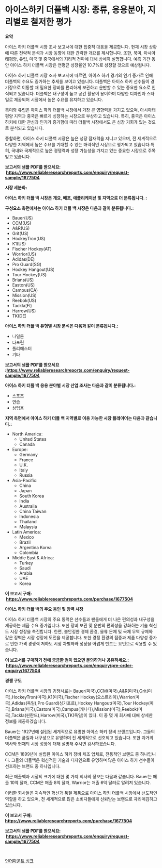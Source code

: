 <p><h1>아이스하키 더플백 시장: 종류, 응용분야, 지리별로 철저한 평가</h1></p><p><strong>요약</strong></p>
<p><p>아이스 하키 더플백 시장 조사 보고서에 대한 집중적 대응을 제공합니다. 현재 시장 상황에 따른 전략적 분석과 시장 동향에 대한 간략한 개요를 제시합니다. 또한, 북미, 아시아태평양, 유럽, 미국 및 중국에서의 지리적 전파에 대해 상세히 설명합니다. 예측 기간 동안 아이스 하키 더플백 시장은 연평균 성장율인 10.7%로 성장할 것으로 예상됩니다.</p><p>아이스 하키 더플백 시장 조사 보고서에 따르면, 아이스 하키 경기의 인기 증가로 인해 더플백의 수요도 증가하는 추세를 보이고 있습니다. 더플백은 아이스 하키 선수들이 경기장으로 이동할 때 필요한 장비를 편리하게 보관하고 운반할 수 있는 중요한 요소로 인식되고 있습니다. 더플백은 내구성이 높고 공간 활용이 용이하며 다양한 디자인과 스타일로 제공되어 시장에서 높은 수요를 유지하고 있습니다.</p><p>북미와 유럽은 아이스 하키 더플백 시장에서 가장 큰 영향력을 가지고 있으며, 아시아태평양 지역과 중국은 빠르게 성장하는 시장으로 부상하고 있습니다. 특히, 중국은 아이스 하키에 대한 관심과 인기가 증가함에 따라 더플백 시장에서도 큰 성장 기회가 있는 것으로 분석되고 있습니다.</p><p>종합하면, 아이스 하키 더플백 시장은 높은 성장 잠재력을 지니고 있으며, 전 세계적으로 다양한 지역에서 높은 수요를 기대할 수 있는 매력적인 시장으로 평가되고 있습니다.특히, 국내와 국제적으로 높은 경쟁력과 성장 가능성을 가지고 있는 중요한 시장으로 주목받고 있습니다.</p></p>
<p><strong>보고서의 샘플 PDF를 받으세요: &nbsp;<a href="https://www.reliableresearchreports.com/enquiry/request-sample/1677504">https://www.reliableresearchreports.com/enquiry/request-sample/1677504</a></strong></p>
<p><strong>시장 세분화:</strong></p>
<p><strong> 아이스 하키 더플 백 시장은 개요, 배포, 애플리케이션 및 지역으로 더 분류됩니다. :</strong></p>
<p><strong>구성요소 측면에서는 아이스 하키 더플 백 시장은 다음과 같이 분류됩니다.:</strong></p>
<p><ul><li>Bauer(US)</li><li>CCM(US)</li><li>A&R(US)</li><li>Grit(US)</li><li>HockeyTron(US)</li><li>K1(US)</li><li>Fischer Hockey(AT)</li><li>Worrior(US)</li><li>Adidas(DE)</li><li>Pro Guard(SG)</li><li>Hockey Hangout(US)</li><li>Tour Hockey(US)</li><li>Brians(US)</li><li>Easton(US)</li><li>Campus(CA)</li><li>Mission(US)</li><li>Reebok(US)</li><li>Tackla(FI)</li><li>Harrow(US)</li><li>TK(DE)</li></ul></p>
<p><strong> 아이스 하키 더플 백 유형별 시장 분석은 다음과 같이 분류됩니다.:</strong></p>
<p><ul><li>나일론</li><li>타포린</li><li>폴리에스터</li><li>기타</li></ul></p>
<p><strong>보고서의 샘플 PDF를 받으세요 :<a href="https://www.reliableresearchreports.com/enquiry/request-sample/1677504">https://www.reliableresearchreports.com/enquiry/request-sample/1677504</a></strong></p>
<p><strong> 아이스 하키 더플 백 응용 분야별 시장 산업 조사는 다음과 같이 분류됩니다.:</strong></p>
<p><ul><li>스포츠</li><li>연습</li><li>상업용</li></ul></p>
<p><strong>지역 측면에서 아이스 하키 더플 백 지역별로 이용 가능한 시장 플레이어는 다음과 같습니다.:</strong></p>
<p><ul>
    <li>
        North America:
        <ul>
            <li>United States</li>
            <li>Canada</li>
        </ul>
    </li>
    <li>
        Europe:
        <ul>
            <li>Germany</li>
            <li>France</li>
            <li>U.K.</li>
            <li>Italy</li>
            <li>Russia</li>
        </ul>
    </li>
    <li>
        Asia-Pacific:
        <ul>
            <li>China</li>
            <li>Japan</li>
            <li>South Korea</li>
            <li>India</li>
            <li>Australia</li>
            <li>China Taiwan</li>
            <li>Indonesia</li>
            <li>Thailand</li>
            <li>Malaysia</li>
        </ul>
    </li>
    <li>
        Latin America:
        <ul>
            <li>Mexico</li>
            <li>Brazil</li>
            <li>Argentina Korea</li>
            <li>Colombia</li>
        </ul>
    </li>
    <li>
        Middle East & Africa:
        <ul>
            <li>Turkey</li>
            <li>Saudi</li>
            <li>Arabia</li>
            <li>UAE</li>
            <li>Korea</li>
        </ul>
    </li>
    </ul></p>
<p><strong>이 보고서 구매: &nbsp;<a href="https://www.reliableresearchreports.com/purchase/1677504">https://www.reliableresearchreports.com/purchase/1677504</a></strong></p>
<p><strong>아이스 하키 더플 백의 주요 동인 및 장벽 시장</strong></p>
<p><p>아이스 하키 더플백 시장의 주요 동력은 선수들과 팬들에게 더 나은 편의성과 내구성을 제공하는 제품 수요 증가입니다. 또한 장비 보관 및 운반의 편의성을 강화하는 기술 혁신도 시장 성장을 촉진합니다. 한편, 불안정한 경제 환경, 물류 문제 및 국제 무역 규제와 같은 장벽은 시장 성장에 도전을 제공합니다. 또한 경쟁 환경의 점증과 제품 다양성 증가로 인한 가격 경쟁력 저하도 시장 차별화와 성장을 어렵게 만드는 요인으로 작용할 수 있습니다.</p></p>
<p><strong>이 보고서를 구매하기 전에 궁금한 점이 있으면 문의하거나 공유하세요.: &nbsp;<a href="https://www.reliableresearchreports.com/enquiry/pre-order-enquiry/1677504">https://www.reliableresearchreports.com/enquiry/pre-order-enquiry/1677504</a></strong></p>
<p><strong>경쟁 구도</strong></p>
<p><p>아이스 하키 더플백 시장의 경쟁사로는 Bauer(미국),CCM(미국),A&R(미국),Grit(미국),HockeyTron(미국),K1(미국),Fischer Hockey(오스트리아),Warrior(미국),Adidas(독일),Pro Guard(싱가포르),Hockey Hangout(미국),Tour Hockey(미국),Brians(미국),Easton(미국),Campus(캐나다),Mission(미국),Reebok(미국),Tackla(핀란드),Harrow(미국),TK(독일)이 있다. 이 중 몇 개 회사에 대해 상세한 정보를 제공하겠습니다.</p><p>Bauer는 1927년에 설립된 세계적으로 유명한 아이스 하키 장비 브랜드입니다. 그들의 더플백은 품질과 내구성으로 유명하며 전 세계적으로 선호되고 있습니다. 또한 과거의 역사와 현재의 시장 성장에 대해 설명해 주시면 감사하겠습니다.</p><p>CCM은 1899년에 설립된 아이스 하키 장비 제조 업체로, 전통적인 브랜드 중 하나입니다. 그들의 더플백은 혁신적인 기술과 디자인으로 유명하며 많은 아이스 하키 선수들이 선호하는 브랜드 중 하나입니다.</p><p>최근 매출액과 시장의 크기에 대한 몇 가지 회사의 정보는 다음과 같습니다. Bauer는 매출 10억 달러, CCM은 매출 8억 달러, Warrior는 매출 6억 달러로 알려져 있습니다.</p><p>이러한 회사들은 지속적인 혁신과 품질 제품으로 아이스 하키 더플백 시장에서 선도적인 역할을 하고 있으며, 전 세계적으로 많은 소비자들에게 신뢰받는 브랜드로 자리매김하고 있습니다.</p></p>
<p><strong>이 보고서 구매: &nbsp; <a href="https://www.reliableresearchreports.com/purchase/1677504">https://www.reliableresearchreports.com/purchase/1677504</a></strong></p>
<p><strong>보고서의 샘플 PDF를 받으세요: &nbsp;<a href="https://www.reliableresearchreports.com/enquiry/request-sample/1677504">https://www.reliableresearchreports.com/enquiry/request-sample/1677504</a></strong><strong></strong></p>
<p>&nbsp;</p>
<p><p><a href="https://medium.com/@wilsoniehn789562023/%EC%96%B8%EB%8D%94%EB%A7%88%EC%9A%B4%ED%8A%B8-%EC%8B%B1%ED%81%AC-%EC%8B%9C%EC%9E%A5-%ED%86%B5%EC%B0%B0-%EC%8B%9C%EC%9E%A5-%EB%8F%99%ED%96%A5-%EC%84%B1%EC%9E%A5-2024%EB%85%84%EB%B6%80%ED%84%B0-2031%EB%85%84%EA%B9%8C%EC%A7%80-%EC%98%88%EC%B8%A1-fef7a915514a">언더마운트 싱크</a></p></p>